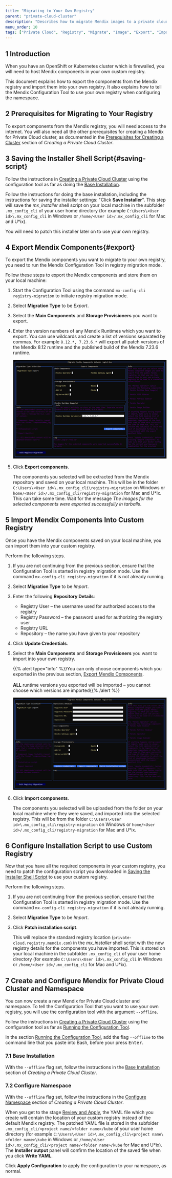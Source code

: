 ```yaml
---
title: "Migrating to Your Own Registry"
parent: "private-cloud-cluster"
description: "Describes how to migrate Mendix images to a private cloud registry"
menu_order: 10
tags: ["Private Cloud", "Registry", "Migrate", "Image", "Export", "Import"]
---
```


## 1 Introduction

When you have an OpenShift or Kubernetes cluster which is firewalled, you will need to host Mendix components in your own custom registry.

This document explains how to export the components from the Mendix registry and import them into your own registry. It also explains how to tell the Mendix Configuration Tool to use your own registry when configuring the namespace.

## 2 Prerequisites for Migrating to Your Registry

To export components from the Mendix registry, you will need access to the internet.
You will also need all the other prerequisites for creating a Mendix for Private Cloud cluster, as documented in the [Prerequisites for Creating a Cluster](private-cloud-cluster#prerequisites) section of *Creating a Private Cloud Cluster*.

## 3 Saving the Installer Shell Script{#saving-script}

Follow the instructions in [Creating a Private Cloud Cluster](private-cloud-cluster) using the configuration tool as far as doing the [Base Installation](private-cloud-cluster#base-installation).

Follow the instructions for doing the base installation, including the instructions for saving the installer settings: "Click **Save Installer**". This step will save the *mx_installer* shell script on your local machine in the subfolder `.mx_config_cli` of your user home directory (for example `C:\Users\<User id>\.mx_config_cli` in Windows or `/home/<User id>/.mx_config_cli` for Mac and U*ix).

You will need to patch this installer later on to use your own registry.

## 4 Export Mendix Components{#export}

To export the Mendix components you want to migrate to your own registry, you need to run the Mendix Configuration Tool in registry migration mode.

Follow these steps to export the Mendix components and store them on your local machine:

1. Start the Configuration Tool using the command `mx-config-cli registry-migration` to initiate registry migration mode.

2. Select **Migration Type** to be *Export*.

3. Select the **Main Components** and **Storage Provisioners** you want to export.

4. Enter the version numbers of any Mendix Runtimes which you want to export. You can use wildcards and create a list of versions separated by commas. For example `8.12.*, 7.23.6.*` will export all patch versions of the Mendix 8.12 runtime and the published build of the Mendix 7.23.6 runtime.

    ![](attachments/private-cloud-migrating/export.png)

5. Click **Export components**.

    The components you selected will be extracted from the Mendix repository and saved on your local machine. This will be in the folder `C:\Users\<User id>\.mx_config_cli\registry-migration` on Windows or `home/<User id>/.mx_config_cli/registry-migration` for Mac and U*ix. This can take some time. Wait for the message *The images for the selected components were exported successfully in tarballs*.

## 5 Import Mendix Components Into Custom Registry

Once you have the Mendix components saved on your local machine, you can import them into your custom registry.

Perform the following steps.

1. If you are not continuing from the previous section, ensure that the Configuration Tool is started in registry migration mode. Use the command `mx-config-cli registry-migration` if it is not already running.

2. Select **Migration Type** to be *Import*.

3. Enter the following **Repository Details**:

    * Registry User – the username used for authorized access to the registry
    * Registry Password – the password used for authorizing the registry user
    * Registry URL
    * Repository – the name you have given to your repository

4. Click **Update Credentials**. 

5. Select the **Main Components** and **Storage Provisioners** you want to import into your own registry.

    {{% alert type="info" %}}You can only choose components which you exported in the previous section, [Export Mendix Components](#export).<br/><br/>
    **ALL** runtime versions you exported will be imported – you cannot choose which versions are imported{{% /alert %}}

    ![](attachments/private-cloud-migrating/import.png)

6. Click **Import components**.

    The components you selected will be uploaded from the folder on your local machine where they were saved, and imported into the selected registry. This will be from the folder `C:\Users\<User id>\.mx_config_cli\registry-migration` on Windows or `home/<User id>/.mx_config_cli/registry-migration` for Mac and U*ix.

## 6 Configure Installation Script to use Custom Registry

Now that you have all the required components in your custom registry, you need to patch the configuration script you downloaded in [Saving the Installer Shell Script](#saving-script) to use your custom registry.

Perform the following steps.

1. If you are not continuing from the previous section, ensure that the Configuration Tool is started in registry migration mode. Use the command `mx-config-cli registry-migration` if it is not already running.

2. Select **Migration Type** to be *Import*.

3. Click **Patch installation script**.

    This will replace the standard registry location (`private-cloud.registry.mendix.com`) in the *mx_installer* shell script with the new registry details for the components you have imported. This is stored on your local machine in the subfolder `.mx_config_cli` of your user home directory (for example `C:\Users\<User id>\.mx_config_cli` in Windows or `/home/<User id>/.mx_config_cli` for Mac and U*ix).

## 7 Create and Configure Mendix for Private Cloud Cluster and Namespace

You can now create a new Mendix for Private Cloud cluster and namespace. To tell the Configuration Tool that you want to use your own registry, you will use the configuration tool with the argument `--offline`.

Follow the instructions in [Creating a Private Cloud Cluster](private-cloud-cluster) using the configuration tool as far as [Running the Configuration Tool](private-cloud-cluster#running-the-tool).

In the section [Running the Configuration Tool](private-cloud-cluster#running-the-tool), add the flag `--offline` to the command line that you paste into Bash, before your press <kbd>Enter</kbd>.  

### 7.1 Base Installation

With the `--offline` flag set, follow the instructions in the [Base Installation](private-cloud-cluster#base-installation) section of *Creating a Private Cloud Cluster*.

### 7.2 Configure Namespace

With the `--offline` flag set, follow the instructions in the [Configure Namespace](private-cloud-cluster#configure-namespace) section of *Creating a Private Cloud Cluster*.

When you get to the stage [Review and Apply](private-cloud-cluster#review-apply), the YAML file which you create will contain the location of your custom registry instead of the default Mendix registry. The patched YAML file is stored in the subfolder `.mx_config_cli/<project name/<folder name>/kube` of your user home directory (for example `C:\Users\<User id>\.mx_config_cli\<project name\<folder name>\kube` in Windows or `/home/<User id>/.mx_config_cli/<project name/<folder name>/kube` for Mac and U*ix). The **Installer output** panel will confirm the location of the saved file when you click **Write YAML**.

Click **Apply Configuration** to apply the configuration to your namespace, as normal.
